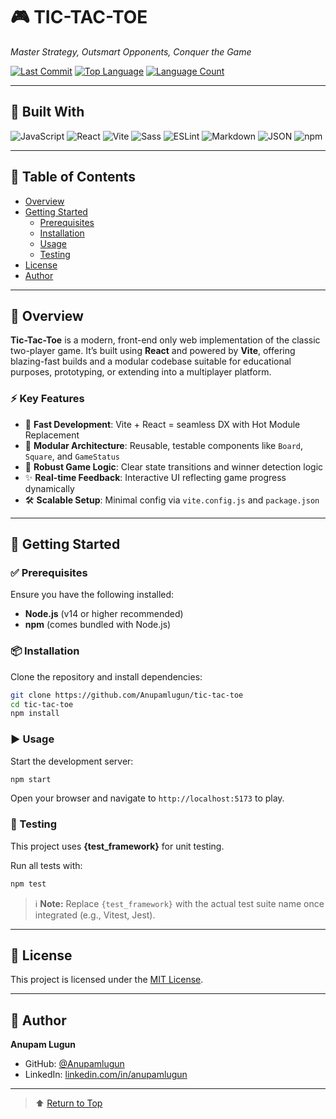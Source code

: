 
# 🎮 TIC-TAC-TOE

*Master Strategy, Outsmart Opponents, Conquer the Game*

[![Last Commit](https://img.shields.io/github/last-commit/Anupamlugun/tic-tac-toe?style=flat&logo=git&logoColor=white&color=0080ff)](https://github.com/Anupamlugun/tic-tac-toe/commits)
[![Top Language](https://img.shields.io/github/languages/top/Anupamlugun/tic-tac-toe?style=flat&color=0080ff)](https://github.com/Anupamlugun/tic-tac-toe)
[![Language Count](https://img.shields.io/github/languages/count/Anupamlugun/tic-tac-toe?style=flat&color=0080ff)](https://github.com/Anupamlugun/tic-tac-toe)

---

## 🧰 Built With

![JavaScript](https://img.shields.io/badge/JavaScript-F7DF1E.svg?style=flat&logo=JavaScript&logoColor=black)
![React](https://img.shields.io/badge/React-61DAFB.svg?style=flat&logo=React&logoColor=black)
![Vite](https://img.shields.io/badge/Vite-646CFF.svg?style=flat&logo=Vite&logoColor=white)
![Sass](https://img.shields.io/badge/Sass-CC6699.svg?style=flat&logo=Sass&logoColor=white)
![ESLint](https://img.shields.io/badge/ESLint-4B32C3.svg?style=flat&logo=ESLint&logoColor=white)
![Markdown](https://img.shields.io/badge/Markdown-000000.svg?style=flat&logo=Markdown&logoColor=white)
![JSON](https://img.shields.io/badge/JSON-000000.svg?style=flat&logo=JSON&logoColor=white)
![npm](https://img.shields.io/badge/npm-CB3837.svg?style=flat&logo=npm&logoColor=white)

---

## 📑 Table of Contents

- [Overview](#overview)
- [Getting Started](#getting-started)
  - [Prerequisites](#prerequisites)
  - [Installation](#installation)
  - [Usage](#usage)
  - [Testing](#testing)
- [License](#license)
- [Author](#author)

---

## 🧠 Overview

**Tic-Tac-Toe** is a modern, front-end only web implementation of the classic two-player game. It’s built using **React** and powered by **Vite**, offering blazing-fast builds and a modular codebase suitable for educational purposes, prototyping, or extending into a multiplayer platform.

### ⚡ Key Features

- 🚀 **Fast Development**: Vite + React = seamless DX with Hot Module Replacement
- 🧩 **Modular Architecture**: Reusable, testable components like `Board`, `Square`, and `GameStatus`
- 🎯 **Robust Game Logic**: Clear state transitions and winner detection logic
- ✨ **Real-time Feedback**: Interactive UI reflecting game progress dynamically
- 🛠️ **Scalable Setup**: Minimal config via `vite.config.js` and `package.json`

---

## 🚀 Getting Started

### ✅ Prerequisites

Ensure you have the following installed:

- **Node.js** (v14 or higher recommended)
- **npm** (comes bundled with Node.js)

### 📦 Installation

Clone the repository and install dependencies:

```bash
git clone https://github.com/Anupamlugun/tic-tac-toe
cd tic-tac-toe
npm install
```

### ▶️ Usage

Start the development server:

```bash
npm start
```

Open your browser and navigate to `http://localhost:5173` to play.

### 🧪 Testing

This project uses **{test_framework}** for unit testing.

Run all tests with:

```bash
npm test
```

> ℹ️ **Note:** Replace `{test_framework}` with the actual test suite name once integrated (e.g., Vitest, Jest).

---

## 📄 License

This project is licensed under the [MIT License](LICENSE).

---

## 👤 Author

**Anupam Lugun**

- GitHub: [@Anupamlugun](https://github.com/Anupamlugun)
- LinkedIn: [linkedin.com/in/anupamlugun](https://linkedin.com/in/anupamlugun)

---

> ⬆️ [Return to Top](#-tic-tac-toe)
